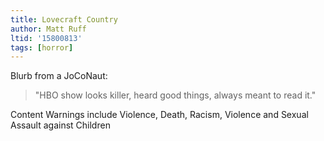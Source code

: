 ```yaml
---
title: Lovecraft Country
author: Matt Ruff
ltid: '15800813'
tags: [horror]
---
```


Blurb from a JoCoNaut:

> "HBO show looks killer, heard good things, always meant to read it."

Content Warnings include Violence, Death, Racism, Violence and Sexual Assault
against Children
